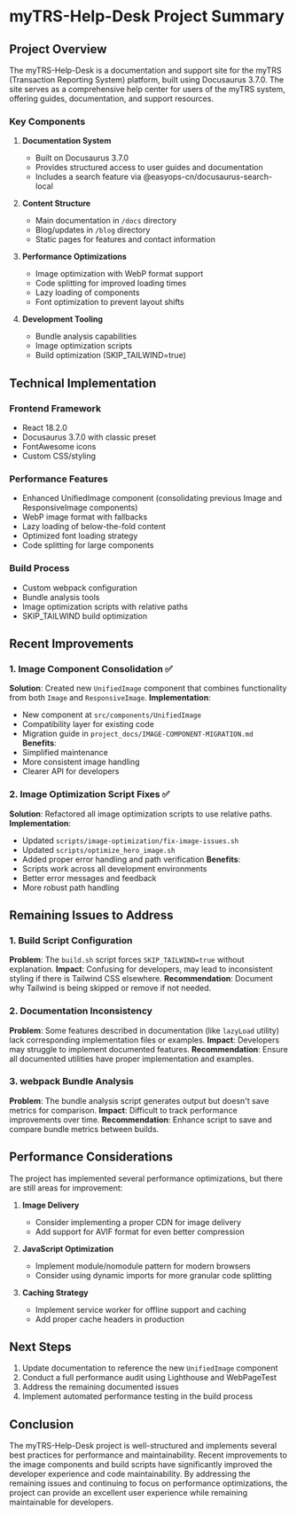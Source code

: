 # myTRS-Help-Desk Project Summary

## Project Overview

The myTRS-Help-Desk is a documentation and support site for the myTRS (Transaction Reporting System) platform, built using Docusaurus 3.7.0. The site serves as a comprehensive help center for users of the myTRS system, offering guides, documentation, and support resources.

### Key Components

1. **Documentation System**
   - Built on Docusaurus 3.7.0
   - Provides structured access to user guides and documentation
   - Includes a search feature via @easyops-cn/docusaurus-search-local

2. **Content Structure**
   - Main documentation in `/docs` directory
   - Blog/updates in `/blog` directory
   - Static pages for features and contact information

3. **Performance Optimizations**
   - Image optimization with WebP format support
   - Code splitting for improved loading times
   - Lazy loading of components
   - Font optimization to prevent layout shifts

4. **Development Tooling**
   - Bundle analysis capabilities
   - Image optimization scripts
   - Build optimization (SKIP_TAILWIND=true)

## Technical Implementation

### Frontend Framework
- React 18.2.0
- Docusaurus 3.7.0 with classic preset
- FontAwesome icons
- Custom CSS/styling

### Performance Features
- Enhanced UnifiedImage component (consolidating previous Image and ResponsiveImage components)
- WebP image format with fallbacks
- Lazy loading of below-the-fold content
- Optimized font loading strategy
- Code splitting for large components

### Build Process
- Custom webpack configuration
- Bundle analysis tools
- Image optimization scripts with relative paths
- SKIP_TAILWIND build optimization

## Recent Improvements

### 1. Image Component Consolidation ✅
**Solution**: Created new `UnifiedImage` component that combines functionality from both `Image` and `ResponsiveImage`.
**Implementation**: 
- New component at `src/components/UnifiedImage`
- Compatibility layer for existing code
- Migration guide in `project_docs/IMAGE-COMPONENT-MIGRATION.md`
**Benefits**: 
- Simplified maintenance
- More consistent image handling
- Clearer API for developers

### 2. Image Optimization Script Fixes ✅
**Solution**: Refactored all image optimization scripts to use relative paths.
**Implementation**:
- Updated `scripts/image-optimization/fix-image-issues.sh`
- Updated `scripts/optimize_hero_image.sh`
- Added proper error handling and path verification
**Benefits**:
- Scripts work across all development environments
- Better error messages and feedback
- More robust path handling

## Remaining Issues to Address

### 1. Build Script Configuration
**Problem**: The `build.sh` script forces `SKIP_TAILWIND=true` without explanation.
**Impact**: Confusing for developers, may lead to inconsistent styling if there is Tailwind CSS elsewhere.
**Recommendation**: Document why Tailwind is being skipped or remove if not needed.

### 2. Documentation Inconsistency
**Problem**: Some features described in documentation (like `lazyLoad` utility) lack corresponding implementation files or examples.
**Impact**: Developers may struggle to implement documented features.
**Recommendation**: Ensure all documented utilities have proper implementation and examples.

### 3. webpack Bundle Analysis
**Problem**: The bundle analysis script generates output but doesn't save metrics for comparison.
**Impact**: Difficult to track performance improvements over time.
**Recommendation**: Enhance script to save and compare bundle metrics between builds.

## Performance Considerations

The project has implemented several performance optimizations, but there are still areas for improvement:

1. **Image Delivery**
   - Consider implementing a proper CDN for image delivery
   - Add support for AVIF format for even better compression

2. **JavaScript Optimization**
   - Implement module/nomodule pattern for modern browsers
   - Consider using dynamic imports for more granular code splitting

3. **Caching Strategy**
   - Implement service worker for offline support and caching
   - Add proper cache headers in production

## Next Steps

1. Update documentation to reference the new `UnifiedImage` component
2. Conduct a full performance audit using Lighthouse and WebPageTest
3. Address the remaining documented issues
4. Implement automated performance testing in the build process

## Conclusion

The myTRS-Help-Desk project is well-structured and implements several best practices for performance and maintainability. Recent improvements to the image components and build scripts have significantly improved the developer experience and code maintainability. By addressing the remaining issues and continuing to focus on performance optimizations, the project can provide an excellent user experience while remaining maintainable for developers.
